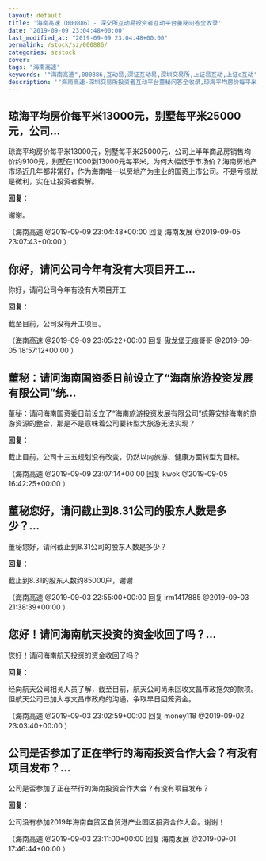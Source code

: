 ```yaml
---
layout: default
title: '海南高速（000886）- 深交所互动易投资者互动平台董秘问答全收录'
date: "2019-09-09 23:04:48+00:00"
last_modified_at: "2019-09-09 23:04:48+00:00"
permalink: /stock/sz/000886/
categories: szstock
cover: 
tags: "海南高速"
keywords: '"海南高速",000886,互动易,深证互动易,深圳交易所,上证易互动,上证e互动'
description: '"海南高速-深圳交易所投资者互动平台董秘问答全收录,琼海平均房价每平米13000元，别墅每平米25000元，公司上半年商品房销售均价约9100元，别墅在11000到13000元每平米，为何大幅低于市场价？海南房地产市场近几年都非常好，作为海南唯一以房地产为主业的国资上市公司。不是亏损就是微利，实在让投资者费解。"'
---
```


## 琼海平均房价每平米13000元，别墅每平米25000元，公司...

琼海平均房价每平米13000元，别墅每平米25000元，公司上半年商品房销售均价约9100元，别墅在11000到13000元每平米，为何大幅低于市场价？海南房地产市场近几年都非常好，作为海南唯一以房地产为主业的国资上市公司。不是亏损就是微利，实在让投资者费解。

**回复**：

谢谢。 

（海南高速  @2019-09-09 23:04:48+00:00 回复 海南发展  @2019-09-05 23:07:43+00:00 ）

## 你好，请问公司今年有没有大项目开工...

你好，请问公司今年有没有大项目开工

**回复**：

截至目前，公司没有开工项目。 

（海南高速  @2019-09-09 23:05:22+00:00 回复 傲龙堡无痕哥哥  @2019-09-05 18:57:12+00:00 ）

## 董秘：请问海南国资委日前设立了“海南旅游投资发展有限公司”统...

董秘：请问海南国资委日前设立了“海南旅游投资发展有限公司”统筹安排海南的旅游资源的整合，那是不是意味着公司要转型大旅游无法实现？

**回复**：

截止目前，公司十三五规划没有改变，仍然以向旅游、健康方面转型为目标。 

（海南高速  @2019-09-09 23:07:14+00:00 回复 kwok  @2019-09-05 16:42:25+00:00 ）

## 董秘您好，请问截止到8.31公司的股东人数是多少？...

董秘您好，请问截止到8.31公司的股东人数是多少？

**回复**：

截止到8.31的股东人数约85000户，谢谢 

（海南高速  @2019-09-03 22:55:00+00:00 回复 irm1417885  @2019-09-03 21:38:39+00:00 ）

## 您好！请问海南航天投资的资金收回了吗？...

您好！请问海南航天投资的资金收回了吗？

**回复**：

经向航天公司相关人员了解，截至目前，航天公司尚未回收文昌市政拖欠的款项。但航天公司已加大与文昌市政府的沟通，争取早日回笼资金。 

（海南高速  @2019-09-03 23:02:59+00:00 回复 money118  @2019-09-02 23:03:40+00:00 ）

## 公司是否参加了正在举行的海南投资合作大会？有没有项目发布？...

公司是否参加了正在举行的海南投资合作大会？有没有项目发布？

**回复**：

公司没有参加2019年海南自贸区自贸港产业园区投资合作大会。谢谢！ 

（海南高速  @2019-09-03 23:11:00+00:00 回复 海南发展  @2019-09-01 17:46:44+00:00 ）

